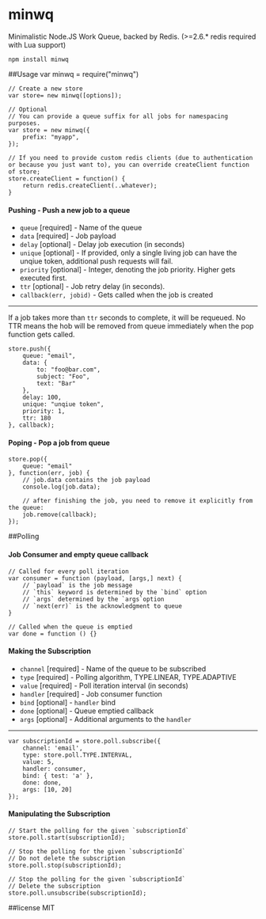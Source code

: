 # minwq
Minimalistic Node.JS Work Queue, backed by Redis. (>=2.6.* redis required with Lua support)

    npm install minwq

##Usage
	var minwq = require("minwq")

	// Create a new store
	var store= new minwq([options]);

	// Optional
	// You can provide a queue suffix for all jobs for namespacing purposes.
	var store = new minwq({
		prefix: "myapp",
	});

	// If you need to provide custom redis clients (due to authentication or because you just want to), you can override createClient function of store;
	store.createClient = function() {
		return redis.createClient(..whatever);
	}

#### Pushing - Push a new job to a queue

* `queue` [required] - Name of the queue
* `data` [required] - Job payload
* `delay` [optional] - Delay job execution (in seconds)
* `unique` [optional] - If provided, only a single living job can have the unqiue token, additional push requests will fail.
* `priority` [optional] - Integer, denoting the job priority. Higher gets executed first.
* `ttr` [optional] - Job retry delay (in seconds).
* `callback(err, jobid)` - Gets called when the job is created
* **

If a job takes more than `ttr` seconds to complete, it will be requeued.
No TTR means the hob will be removed from queue immediately when the pop function gets called.

	store.push({
		queue: "email",
		data: {
			to: "foo@bar.com",
			subject: "Foo",
			text: "Bar"
		},
		delay: 100,
		unique: "unqiue token",
		priority: 1,
		ttr: 180
	}, callback);


#### Poping - Pop a job from queue

	store.pop({
		queue: "email"
	}, function(err, job) {
		// job.data contains the job payload
		console.log(job.data);

		// after finishing the job, you need to remove it explicitly from the queue:
		job.remove(callback);
	});

##Polling
#### Job Consumer and empty queue callback

	// Called for every poll iteration
	var consumer = function (payload, [args,] next) {
		// `payload` is the job message
		// `this` keyword is determined by the `bind` option
		// `args` determined by the `args`option
		// `next(err)` is the acknowledgment to queue
	}

	// Called when the queue is emptied
	var done = function () {}

#### Making the Subscription

* `channel` [required] - Name of the queue to be subscribed
* `type` [required] - Polling algorithm, TYPE.LINEAR, TYPE.ADAPTIVE
* `value` [required] - Poll iteration interval (in seconds)
* `handler` [required] - Job consumer function
* `bind` [optional] - `handler` bind
* `done` [optional] - Queue emptied callback
* `args` [optional] - Additional arguments to the `handler`
* **

	var subscriptionId = store.poll.subscribe({
		channel: 'email',
		type: store.poll.TYPE.INTERVAL,
		value: 5,
		handler: consumer,
		bind: { test: 'a' },
		done: done,
		args: [10, 20]
	});

#### Manipulating the Subscription

	// Start the polling for the given `subscriptionId`
	store.poll.start(subscriptionId);

	// Stop the polling for the given `subscriptionId`
	// Do not delete the subscription
	store.poll.stop(subscriptionId);

	// Stop the polling for the given `subscriptionId`
	// Delete the subscription
	store.poll.unsubscribe(subscriptionId);

##license
MIT
